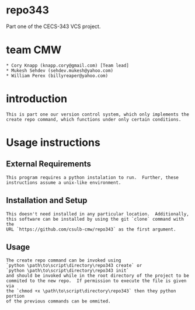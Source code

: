 # repo343
Part one of the CECS-343 VCS project.

# team CMW
	* Cory Knapp (knapp.cory@gmail.com) [Team lead]
	* Mukesh Sehdev (sehdev.mukesh@yahoo.com)
	* William Perex (billyreaper@yahoo.com)

# introduction
	This is part one our version control system, which only implements the
	create repo command, which functions under only certain conditions.

# Usage instructions
## External Requirements
	This program requires a python instalation to run.  Further, these
	instructions assume a unix-like environment.

## Installation and Setup
	This doesn't need installed in any particular location.  Additionally,
	this software can be installed by using the git `clone` command with the
	URL `https://github.com/csulb-cmw/repo343` as the first argument.

## Usage
	The create repo command can be invoked using
	`python \path\to\script\directory\repo343 create` or 
	`python \path\to\script\directory\repo343 init`
	and should be invoked while in the root directory of the project to be
	commited to the new repo.  If permission to execute the file is given via
	the `chmod +x \path\to\script\directory\repo343` then they python portion
	of the previous commands can be ommited.
